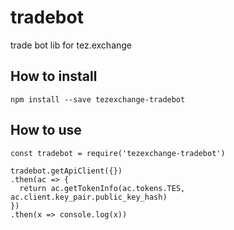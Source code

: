# tradebot
trade bot lib for tez.exchange

## How to install
```
npm install --save tezexchange-tradebot
```

## How to use
```
const tradebot = require('tezexchange-tradebot')

tradebot.getApiClient({})
.then(ac => {
  return ac.getTokenInfo(ac.tokens.TES, ac.client.key_pair.public_key_hash)
})
.then(x => console.log(x))
```